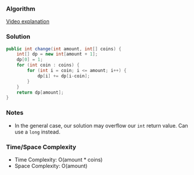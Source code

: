### Algorithm

[Video explanation](https://www.youtube.com/watch?time_continue=350&v=jaNZ83Q3QGc)

### Solution

```java
public int change(int amount, int[] coins) {
    int[] dp = new int[amount + 1];
    dp[0] = 1;
    for (int coin : coins) {
        for (int i = coin; i <= amount; i++) {
            dp[i] += dp[i-coin];
        }
    }
    return dp[amount];
}
```

### Notes

- In the general case, our solution may overflow our `int` return value. Can use a `long` instead.

### Time/Space Complexity

- Time Complexity: O(amount * coins)
- Space Complexity: O(amount)

